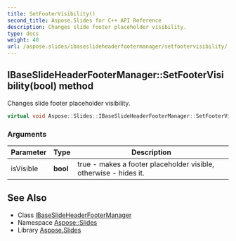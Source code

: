 ```yaml
---
title: SetFooterVisibility()
second_title: Aspose.Slides for C++ API Reference
description: Changes slide footer placeholder visibility.
type: docs
weight: 40
url: /aspose.slides/ibaseslideheaderfootermanager/setfootervisibility/
---
```

## IBaseSlideHeaderFooterManager::SetFooterVisibility(bool) method


Changes slide footer placeholder visibility.

```cpp
virtual void Aspose::Slides::IBaseSlideHeaderFooterManager::SetFooterVisibility(bool isVisible)=0
```


### Arguments

| Parameter | Type | Description |
| --- | --- | --- |
| isVisible | **bool** | true - makes a footer placeholder visible, otherwise - hides it. |

## See Also

* Class [IBaseSlideHeaderFooterManager](../)
* Namespace [Aspose::Slides](../../)
* Library [Aspose.Slides](../../../)